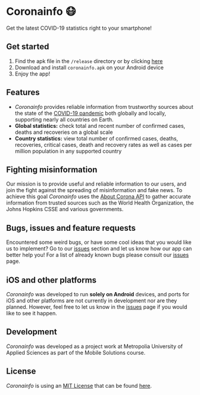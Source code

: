 
# Coronainfo 😷

Get the latest COVID-19 statistics right to your smartphone!

## Get started
1. Find the apk file in the `/release` directory or by clicking [here](./release)
2. Download and install `coronainfo.apk` on your Android device
3. Enjoy the app!

## Features
- *Coronainfo* provides reliable information from trustworthy sources about the state of the [COVID-19 pandemic](https://en.wikipedia.org/wiki/COVID-19_pandemic) both globally and locally, supporting nearly all countries on Earth.
- **Global statistics:** check total and recent number of confirmed cases, deaths and recoveries on a global scale
- **Country statistics:** view total number of confirmed cases, deaths, recoveries, critical cases, death and recovery rates as well as cases per million population in any supported country

## Fighting misinformation
Our mission is to provide useful and reliable information to our users, and join the fight against the spreading of misinformation and fake news. To achieve this goal *Coronainfo* uses the [About Corona API](https://about-corona.net/) to gather accurate information from trusted sources such as the World Health Organization, the Johns Hopkins CSSE and various governments.

## Bugs, issues and feature requests
Encountered some weird bugs, or have some cool ideas that you would like us to implement? Go to our [issues](https://github.com/NeoAren/coronainfo/issues) section and let us know how our app can better help you! For a list of already known bugs please consult our [issues](https://github.com/NeoAren/coronainfo/issues) page.

## iOS and other platforms
*Coronainfo* was developed to run **solely on Android** devices, and ports for iOS and other platforms are not currently in development nor are they planned. However, feel free to let us know in the [issues](https://github.com/NeoAren/coronainfo/issues) page if you would like to see it happen.

##  Development
*Coronainfo* was developed as a project work at Metropolia University of Applied Sciences as part of the Mobile Solutions course.

## License
*Coronainfo* is using an [MIT License](https://opensource.org/licenses/MIT) that can be found [here](./LICENSE).
